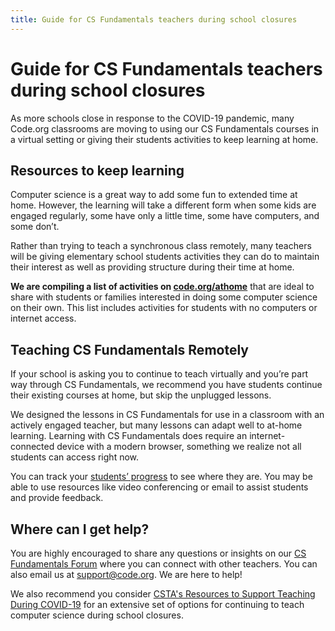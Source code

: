 ```yaml
---
title: Guide for CS Fundamentals teachers during school closures
---
```


# Guide for CS Fundamentals teachers during school closures

As more schools close in response to the COVID-19 pandemic, many Code.org classrooms are moving to using our CS Fundamentals courses in a virtual setting or giving their students activities to keep learning at home.

## Resources to keep learning

Computer science is a great way to add some fun to extended time at home. However, the learning will take a different form when some kids are engaged regularly, some have only a little time, some have computers, and some don’t. 

Rather than trying to teach a synchronous class remotely, many teachers will be giving elementary school students activities they can do to maintain their interest as well as providing structure during their time at home.

<strong>We are compiling a list of activities on [code.org/athome](https://code.org/athome)</strong> that are ideal to share with students or families interested in doing some computer science on their own. This list includes activities for students with no computers or internet access. 

## Teaching CS Fundamentals Remotely

If your school is asking you to continue to teach virtually and you’re part way through CS Fundamentals, we recommend you have students continue their existing courses at home, but skip the unplugged lessons.

We designed the lessons in CS Fundamentals for use in a classroom with an actively engaged teacher, but many lessons can adapt well to at-home learning. Learning with CS Fundamentals does require an internet-connected device with a modern browser, something we realize not all students can access right now. 

You can track your [students’ progress](https://support.code.org/hc/en-us/articles/115000693231-Viewing-student-progress) to see where they are. You may be able to use resources like video conferencing or email to assist students and provide feedback.

## Where can I get help?

You are highly encouraged to share any questions or insights on our [CS Fundamentals Forum](https://forum.code.org/t/supporting-cs-fundamentals-students-during-school-closures/32456) where you can connect with other teachers. You can also email us at [support@code.org](mailto:support@code.org). We are here to help!

We also recommend you consider [CSTA's Resources to Support Teaching During COVID-19](https://csteachers.org/page/csta-compiled-resources-to-support-teaching-during-covid-19/) for an extensive set of options for continuing to teach computer science during school closures.